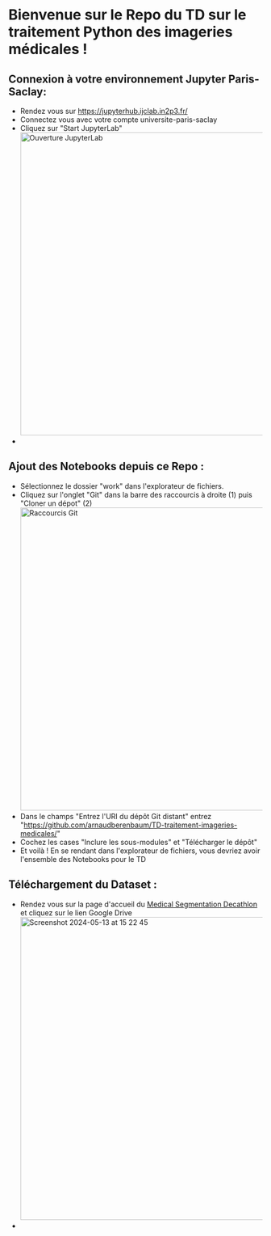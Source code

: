# Bienvenue sur le Repo du TD sur le traitement Python des imageries médicales !

## Connexion à votre environnement Jupyter Paris-Saclay: 
- Rendez vous sur https://jupyterhub.ijclab.in2p3.fr/
- Connectez vous avec votre compte universite-paris-saclay
- Cliquez sur "Start JupyterLab"
  <img width="600" alt="Ouverture JupyterLab" src="https://github.com/arnaudberenbaum/TD-traitement-imageries-medicales/assets/62303243/129ac322-2c0b-4b8b-b64b-4dcc3dbce566">
- 
  

## Ajout des Notebooks depuis ce Repo :
- Sélectionnez le dossier "work" dans l'explorateur de fichiers.
- Cliquez sur l'onglet "Git" dans la barre des raccourcis à droite (1) puis "Cloner un dépot" (2)
  <img width="600" alt="Raccourcis Git" src="https://github.com/arnaudberenbaum/TD-traitement-imageries-medicales/assets/62303243/8ee6ce80-a662-47c9-9fd7-f4842e3fb077">
- Dans le champs "Entrez l'URI du dépôt Git distant" entrez "https://github.com/arnaudberenbaum/TD-traitement-imageries-medicales/"
- Cochez les cases "Inclure les sous-modules" et "Télécharger le dépôt"
- Et voilà ! En se rendant dans l'explorateur de fichiers, vous devriez avoir l'ensemble des Notebooks pour le TD

## Téléchargement du Dataset :
- Rendez vous sur la page d'accueil du [Medical Segmentation Decathlon](https://decathlon-10.grand-challenge.org/) et cliquez sur le lien Google Drive
  <img width="600" alt="Screenshot 2024-05-13 at 15 22 45" src="https://github.com/arnaudberenbaum/TD-traitement-imageries-medicales/assets/62303243/945eeb3c-c29e-4737-91f8-158f1bba32d4">
- 
